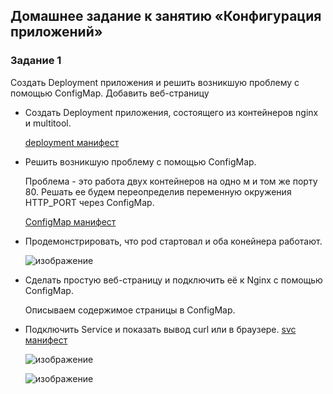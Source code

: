 ## Домашнее задание к занятию «Конфигурация приложений»

### Задание 1
Создать Deployment приложения и решить возникшую проблему с помощью ConfigMap. Добавить веб-страницу

  - Создать Deployment приложения, состоящего из контейнеров nginx и multitool.

      [deployment манифест](deployment.yaml)
  
  - Решить возникшую проблему с помощью ConfigMap.

    Проблема - это работа двух контейнеров на одно м и том же порту 80. Решать ее будем переопределив переменную окружения HTTP_PORT
    через ConfigMap.

     [ConfigMap манифест](conf_map.yaml)

  - Продемонстрировать, что pod стартовал и оба конейнера работают.

    ![изображение](https://github.com/user-attachments/assets/55a62a31-4dde-47db-a78b-7007942f15aa)

  
  - Сделать простую веб-страницу и подключить её к Nginx с помощью ConfigMap.

    Описываем содержимое страницы в ConfigMap.

  - Подключить Service и показать вывод curl или в браузере.
    [svc манифест](svc.yaml)

    ![изображение](https://github.com/user-attachments/assets/a888e596-e74d-4ce0-9fea-9948de8088eb)


    ![изображение](https://github.com/user-attachments/assets/7be42025-3dcb-4454-9e42-a0a78c82f182)





